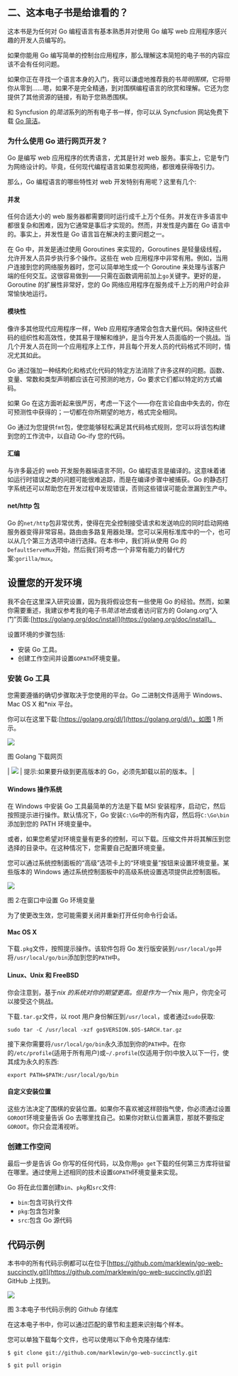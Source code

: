 ## 二、这本电子书是给谁看的？

这本书是为任何对 Go 编程语言有基本熟悉并对使用 Go 编写 web 应用程序感兴趣的开发人员编写的。

如果你能用 Go 编写简单的控制台应用程序，那么理解这本简短的电子书的内容应该不会有任何问题。

如果你正在寻找一个语言本身的入门，我可以谦虚地推荐我的书*简明围棋*，它将带你从零到……嗯，如果不是完全精通，到对围棋编程语言的欣赏和理解。它还为您提供了其他资源的链接，有助于您熟悉围棋。

和 Syncfusion 的*简洁*系列的所有电子书一样，你可以从 Syncfusion 网站免费下载 [Go 简洁](https://www.syncfusion.com/resources/techportal/ebooks)。

### 为什么使用 Go 进行网页开发？

Go 是编写 web 应用程序的优秀语言，尤其是针对 web 服务。事实上，它是专门为网络设计的。毕竟，任何现代编程语言如果忽视网络，都很难获得吸引力。

那么，Go 编程语言的哪些特性对 web 开发特别有用呢？这里有几个:

#### 并发

任何合适大小的 web 服务器都需要同时运行成千上万个任务。并发在许多语言中都很复杂和困难，因为它通常是事后才实现的。然而，并发性是内置在 Go 语言中的。事实上，并发性是 Go 语言旨在解决的主要问题之一。

在 Go 中，并发是通过使用 Goroutines 来实现的，Goroutines 是轻量级线程，允许开发人员异步执行多个操作。这些在 web 应用程序中非常有用。例如，当用户连接到您的网络服务器时，您可以简单地生成一个 Goroutine 来处理与该客户端的任何交互。这很容易做到——只需在函数调用前加上`go`关键字。更好的是，Goroutine 的扩展性非常好，您的 Go 网络应用程序在服务成千上万的用户时会非常愉快地运行。

#### 模块性

像许多其他现代应用程序一样，Web 应用程序通常会包含大量代码。保持这些代码的组织性和高效性，使其易于理解和维护，是当今开发人员面临的一个挑战。当几个开发人员在同一个应用程序上工作，并且每个开发人员的代码格式不同时，情况尤其如此。

Go 通过强加一种结构化和格式化代码的特定方法消除了许多这样的问题。函数、变量、常数和类型声明都应该在可预测的地方，Go 要求它们都以特定的方式编码。

如果 Go 在这方面听起来很严厉，考虑一下这个——你在言论自由中失去的，你在可预测性中获得的；一切都在你所期望的地方，格式完全相同。

Go 通过为您提供`fmt`包，使您能够轻松满足其代码格式规则，您可以将该包构建到您的工作流中，以自动 Go-ify 您的代码。

#### 汇编

与许多最近的 web 开发服务器端语言不同，Go 编程语言是编译的。这意味着诸如运行时错误之类的问题可能很难追踪，而是在编译步骤中被捕获。Go 的静态打字系统还可以帮助您在开发过程中发现错误，否则这些错误可能会泄漏到生产中。

#### net/http 包

Go 的`net/http`包非常优秀，使得在完全控制接受请求和发送响应的同时启动网络服务器变得非常容易。路由由多路复用器处理。您可以采用标准库中的一个，也可以从几个第三方选项中进行选择。在本书中，我们将从使用 Go 的`DefaultServeMux`开始，然后我们将考虑一个非常有能力的替代方案:`gorilla/mux`。

## 设置您的开发环境

我不会在这里深入研究设置，因为我将假设您有一些使用 Go 的经验。然而，如果你需要重述，我建议参考我的电子书*简洁地去*或者访问官方的 Golang.org“入门”页面:[https://golang.org/doc/install](https://golang.org/doc/install)。

设置环境的步骤包括:

*   安装 Go 工具。
*   创建工作空间并设置`GOPATH`环境变量。

### 安装 Go 工具

您需要遵循的确切步骤取决于您使用的平台。Go 二进制文件适用于 Windows、Mac OS X 和*nix 平台。

你可以在这里下载:[https://golang.org/dl/](https://golang.org/dl/)，如图 1 所示。

![](img/image001.png)

图 Golang 下载网页

| ![](img/tip.png) | 提示:如果要升级到更高版本的 Go，必须先卸载以前的版本。 |

#### Windows 操作系统

在 Windows 中安装 Go 工具最简单的方法是下载 MSI 安装程序，启动它，然后按照提示进行操作。默认情况下，Go 安装`C:\Go`中的所有内容，然后将`C:\Go\bin`添加到您的 PATH 环境变量中。

或者，如果您希望对环境变量有更多的控制，可以下载。压缩文件并将其解压到您选择的目录中。在这种情况下，您需要自己配置环境变量。

您可以通过系统控制面板的“高级”选项卡上的“环境变量”按钮来设置环境变量。某些版本的 Windows 通过系统控制面板中的高级系统设置选项提供此控制面板。

![](img/image003.png)

图 2:在窗口中设置 Go 环境变量

为了使更改生效，您可能需要关闭并重新打开任何命令行会话。

#### Mac OS X

下载`.pkg`文件，按照提示操作。该软件包将 Go 发行版安装到`/usr/local/go`并将`/usr/local/go/bin`添加到您的`PATH`中。

#### Linux、Unix 和 FreeBSD

你会注意到，基于*nix 的系统对你的期望更高。但是作为一个*nix 用户，你完全可以接受这个挑战。

下载`.tar.gz`文件，以 root 用户身份解压到`/usr/local`，或者通过`sudo`获取:

`sudo tar -C /usr/local -xzf go$VERSION.$OS-$ARCH.tar.gz`

接下来你需要将`/usr/local/go/bin`永久添加到你的`PATH`中。在你的`/etc/profile`(适用于所有用户)或`~/.profile`(仅适用于你)中放入以下一行，使其成为永久的东西:

`export PATH=$PATH:/usr/local/go/bin`

#### 自定义安装位置

这些方法决定了围棋的安装位置。如果你不喜欢被这样颐指气使，你必须通过设置`GOROOT`环境变量告诉 Go 去哪里找自己。如果你对默认位置满意，那就不要指定`GOROOT`。你只会混淆视听。

### 创建工作空间

最后一步是告诉 Go 你写的任何代码，以及你用`go get`下载的任何第三方库将驻留在哪里。通过使用上述相同的技术设置`GOPATH`环境变量来实现。

Go 将在此位置创建`bin`、`pkg`和`src`文件:

*   `bin`:包含可执行文件
*   `pkg`:包含包对象
*   `src`:包含 Go 源代码

## 代码示例

本书中的所有代码示例都可以在位于[https://github.com/marklewin/go-web-succinctly.git](https://github.com/marklewin/go-web-succinctly.git)的 GitHub 上找到。

![](img/image004.png)

图 3:本电子书代码示例的 Github 存储库

在这本电子书中，你可以通过匹配的章节和主题来识别每个样本。

您可以单独下载每个文件，也可以使用以下命令克隆存储库:

`$ git clone git://github.com/marklewin/go-web-succinctly.git`

`$ git pull origin`